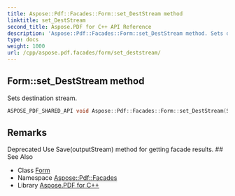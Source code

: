 ```yaml
---
title: Aspose::Pdf::Facades::Form::set_DestStream method
linktitle: set_DestStream
second_title: Aspose.PDF for C++ API Reference
description: 'Aspose::Pdf::Facades::Form::set_DestStream method. Sets destination stream in C++.'
type: docs
weight: 1000
url: /cpp/aspose.pdf.facades/form/set_deststream/
---
```

## Form::set_DestStream method


Sets destination stream.

```cpp
ASPOSE_PDF_SHARED_API void Aspose::Pdf::Facades::Form::set_DestStream(System::SharedPtr<System::IO::Stream> value)
```

## Remarks


<xrefsect id="deprecated_1_deprecated000020">
  <xreftitle>Deprecated</xreftitle>
  <xrefdescription>
    <para>Use Save(outputStream) method for getting facade results. </para>
  </xrefdescription>
</xrefsect>
## See Also

* Class [Form](../)
* Namespace [Aspose::Pdf::Facades](../../)
* Library [Aspose.PDF for C++](../../../)

